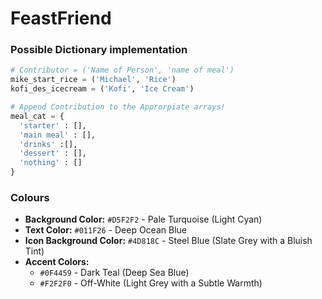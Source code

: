 # FeastFriend
 
### Possible Dictionary implementation
```python
# Contributor = ('Name of Person', 'name of meal')
mike_start_rice = ('Michael', 'Rice')
kofi_des_icecream = ('Kofi', 'Ice Cream')

# Append Contribution to the Approrpiate arrays!
meal_cat = {
  'starter' : [],
  'main meal' : [],
  'drinks' :[],
  'dessert' : [],
  'nothing' : []
}
```

### Colours
- **Background Color:** `#D5F2F2` - Pale Turquoise (Light Cyan)
- **Text Color:** `#011F26` - Deep Ocean Blue
- **Icon Background Color:** `#4D818C` - Steel Blue (Slate Grey with a Bluish Tint)
- **Accent Colors:**
  - `#0F4459` - Dark Teal (Deep Sea Blue)
  - `#F2F2F0` - Off-White (Light Grey with a Subtle Warmth)
